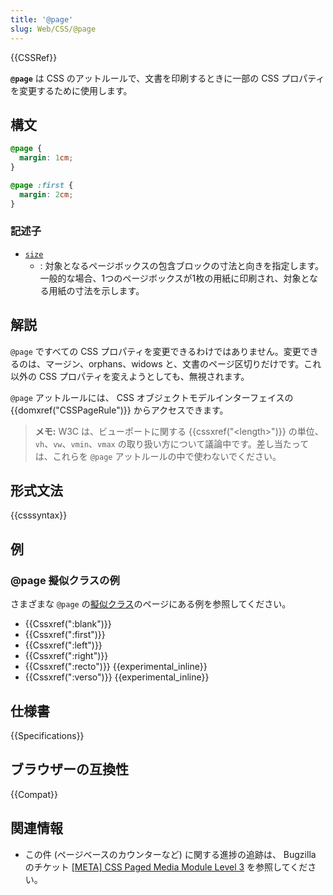 ```yaml
---
title: '@page'
slug: Web/CSS/@page
---
```


{{CSSRef}}

**`@page`** は CSS のアットルールで、文書を印刷するときに一部の CSS プロパティを変更するために使用します。

## 構文

```css
@page {
  margin: 1cm;
}

@page :first {
  margin: 2cm;
}
```

### 記述子

- [`size`](/ja/docs/Web/CSS/@page/size)
  - : 対象となるページボックスの包含ブロックの寸法と向きを指定します。一般的な場合、1つのページボックスが1枚の用紙に印刷され、対象となる用紙の寸法を示します。

## 解説

`@page` ですべての CSS プロパティを変更できるわけではありません。変更できるのは、マージン、orphans、widows と、文書のページ区切りだけです。これ以外の CSS プロパティを変えようとしても、無視されます。

`@page` アットルールには、 CSS オブジェクトモデルインターフェイスの {{domxref("CSSPageRule")}} からアクセスできます。

> **メモ:** W3C は、ビューポートに関する {{cssxref("&lt;length&gt;")}} の単位、`vh`、`vw`、`vmin`、`vmax` の取り扱い方について議論中です。差し当たっては、これらを `@page` アットルールの中で使わないでください。

## 形式文法

{{csssyntax}}

## 例

### @page 擬似クラスの例

さまざまな `@page` の[擬似クラス](/ja/docs/Web/CSS/Pseudo-classes)のページにある例を参照してください。

- {{Cssxref(":blank")}}
- {{Cssxref(":first")}}
- {{Cssxref(":left")}}
- {{Cssxref(":right")}}
- {{Cssxref(":recto")}} {{experimental_inline}}
- {{Cssxref(":verso")}} {{experimental_inline}}

## 仕様書

{{Specifications}}

## ブラウザーの互換性

{{Compat}}

## 関連情報

- この件 (ページベースのカウンターなど) に関する進捗の追跡は、 Bugzilla のチケット [\[META\] CSS Paged Media Module Level 3](https://bugzilla.mozilla.org/show_bug.cgi?id=286443) を参照してください。
